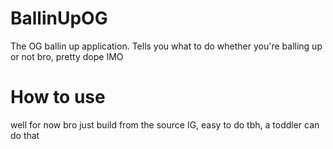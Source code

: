 # BallinUpOG
The OG ballin up application. Tells you what to do whether you're balling up or not bro, pretty dope IMO
# How to use
well for now bro just build from the source IG, easy to do tbh, a toddler can do that
